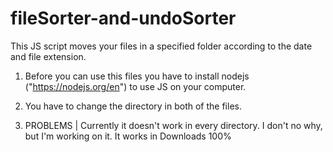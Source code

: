 # fileSorter-and-undoSorter
This JS script moves your files in a specified folder according to the date and file extension.

1. Before you can use this files you have to install nodejs ("https://nodejs.org/en") to use JS on your computer.
2. You have to change the directory in both of the files.

3. PROBLEMS | Currently it doesn't work in every directory. I don't no why, but I'm working on it.
   It works in Downloads 100%

